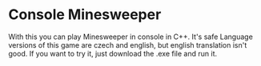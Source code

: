 # Console Minesweeper
With this you can play Minesweeper in console in C++. It's safe
Language versions of this game are czech and english, but english translation isn't good.
If you want to try it, just download the .exe file and run it. 
